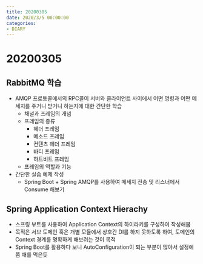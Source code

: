 ```yaml
---
title: 20200305
date: 2020/3/5 00:00:00
categories:
- DIARY
---
```


# 20200305
## RabbitMQ 학습
- AMQP 프로토콜에서의 RPC콜이 서버와 클라이언트 사이에서 어떤 명령과 어떤 메세지를 주거니 받거니 하는지에 대한 간단한 학습
  - 채널과 프레임의 개념
  - 프레임의 종류
    - 헤더 프레임
    - 메소드 프레임
    - 컨텐츠 헤더 프레임
    - 바디 프레임
    - 하트비트 프레임
  - 프레임의 역할과 기능
- 간단한 실습 예제 작성
  - Spring Boot + Spring AMQP를 사용하여 메세지 전송 및 리스너에서 Consume 해보기

## Spring Application Context Hierachy
- 스프링 부트를 사용하여 Application Context의 하이라키를 구성하여 작성해봄
- 목적은 서브 도메인 혹은 개별 모듈에서 상호간 DI를 하지 못하도록 하여, 도메인의 Context 경계를 명확하게 해보려는 것이 목적
- Spring Boot를 활용하다 보니 AutoConfiguration이 되는 부분이 많아서 설정에 쫌 애를 먹은듯



